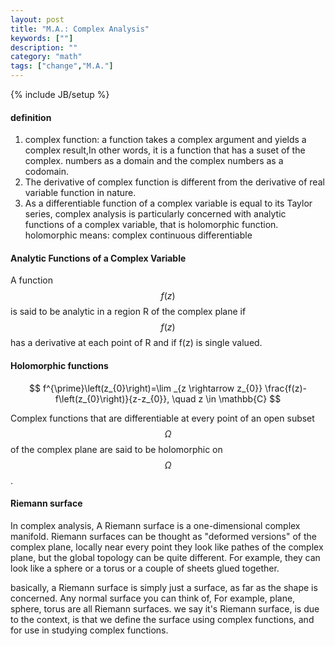 ```yaml
---
layout: post
title: "M.A.: Complex Analysis"
keywords: [""]
description: ""
category: "math"
tags: ["change","M.A."]
---
```

{% include JB/setup %}

#### definition
1. complex function: a function takes a complex argument and yields a complex result,In other words, it is a function that has a suset of the complex.
numbers as a domain and the complex numbers as a codomain.
2. The derivative of complex function is different from the derivative of real variable function in nature.
3. As a differentiable function of a complex variable is equal to its Taylor series, complex analysis is particularly concerned with analytic functions
of a complex variable, that is holomorphic function. <br />
holomorphic means: complex continuous differentiable


#### Analytic Functions of a Complex Variable
A function $$f(z)$$ is said to be analytic in a region R of the complex plane if $$f(z)$$ has a derivative at each point of R and if f(z) is single valued.


#### Holomorphic functions
$$
f^{\prime}\left(z_{0}\right)=\lim _{z \rightarrow z_{0}} \frac{f(z)-f\left(z_{0}\right)}{z-z_{0}}, \quad z \in \mathbb{C}
$$

Complex functions that are differentiable at every point of an open subset $$\Omega$$ of the complex plane are said to be holomorphic on $$\Omega$$.

#### Riemann surface
In complex analysis, A Riemann surface is a one-dimensional complex manifold. Riemann surfaces can be thought as "deformed versions" of the complex 
plane, locally near every point they look like pathes of the complex plane, but the global topology can be quite different. For example, they can look
like a sphere or a torus or a couple of sheets glued together. <br />

basically, a Riemann surface is simply just a surface, as far as the shape is concerned. Any normal surface you can think of, For example, plane, sphere,
torus are all Riemann surfaces. we say it's Riemann surface, is due to the context, is that we define the surface using complex functions, and for use in 
studying complex functions.










